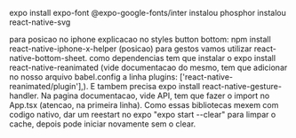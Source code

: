 
expo install expo-font @expo-google-fonts/inter
instalou phosphor
instalou react-native-svg

para posicao no iphone explicacao no styles button bottom:
npm install react-native-iphone-x-helper (posicao)
para gestos vamos utilizar react-native-bottom-sheet. como dependencias tem que instalar o expo install react-native-reanimated (vide documentacao do mesmo, tem que adicionar no nosso arquivo babel.config a linha plugins: ['react-native-reanimated/plugin'],). E tambem precisa expo install react-native-gesture-handler. Na pagina documentacao, vide API, tem que fazer o import no App.tsx (atencao, na primeira linha).
Como essas bibliotecas mexem com codigo nativo, dar um reestart no expo "expo start --clear" para limpar o cache, depois pode iniciar novamente sem o clear.



